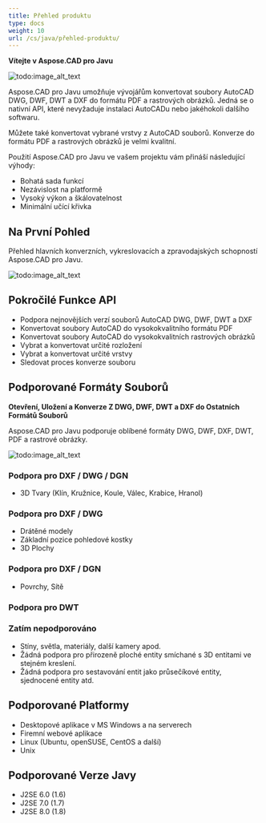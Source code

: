 ```yaml
---
title: Přehled produktu
type: docs
weight: 10
url: /cs/java/přehled-produktu/
---
```


**Vítejte v Aspose.CAD pro Javu**

![todo:image_alt_text](https://i.imgur.com/qHeCKck.png)

Aspose.CAD pro Javu umožňuje vývojářům konvertovat soubory AutoCAD DWG, DWF, DWT a DXF do formátu PDF a rastrových obrázků. Jedná se o nativní API, které nevyžaduje instalaci AutoCADu nebo jakéhokoli dalšího softwaru.

Můžete také konvertovat vybrané vrstvy z AutoCAD souborů. Konverze do formátu PDF a rastrových obrázků je velmi kvalitní.

Použití Aspose.CAD pro Javu ve vašem projektu vám přináší následující výhody:

- Bohatá sada funkcí
- Nezávislost na platformě
- Vysoký výkon a škálovatelnost
- Minimální učící křivka

## **Na První Pohled**
Přehled hlavních konverzních, vykreslovacích a zpravodajských schopností Aspose.CAD pro Javu.

![todo:image_alt_text](https://i.imgur.com/vLNnhkj.png)

## **Pokročilé Funkce API**
- Podpora nejnovějších verzí souborů AutoCAD DWG, DWF, DWT a DXF
- Konvertovat soubory AutoCAD do vysokokvalitního formátu PDF
- Konvertovat soubory AutoCAD do vysokokvalitních rastrových obrázků
- Vybrat a konvertovat určité rozložení
- Vybrat a konvertovat určité vrstvy
- Sledovat proces konverze souboru

## **Podporované Formáty Souborů**
**Otevření, Uložení a Konverze Z DWG, DWF, DWT a DXF do Ostatních Formátů Souborů**

Aspose.CAD pro Javu podporuje oblíbené formáty DWG, DWF, DXF, DWT, PDF a rastrové obrázky.

![todo:image_alt_text](/_assets/product-overview_1.png)

### **Podpora pro DXF / DWG / DGN**
- 3D Tvary (Klín, Kružnice, Koule, Válec, Krabice, Hranol)
### **Podpora pro DXF / DWG**
- Drátěné modely
- Základní pozice pohledové kostky
- 3D Plochy
### **Podpora pro DXF / DGN**
- Povrchy, Sítě
### **Podpora pro DWT**

### **Zatím nepodporováno**
- Stíny, světla, materiály, další kamery apod.
- Žádná podpora pro přirozeně ploché entity smíchané s 3D entitami ve stejném kreslení.
- Žádná podpora pro sestavování entit jako průsečíkové entity, sjednocené entity atd.

## **Podporované Platformy**
- Desktopové aplikace v MS Windows a na serverech
- Firemní webové aplikace
- Linux (Ubuntu, openSUSE, CentOS a další)
- Unix

## **Podporované Verze Javy**
- J2SE 6.0 (1.6)
- J2SE 7.0 (1.7)
- J2SE 8.0 (1.8)
